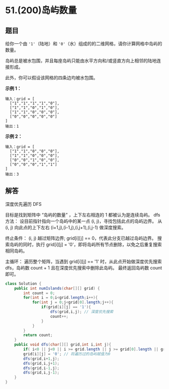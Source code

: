 # 51.(200)岛屿数量

## 题目

给你一个由 `'1'`（陆地）和 `'0'`（水）组成的的二维网格，请你计算网格中岛屿的数量。

岛屿总是被水包围，并且每座岛屿只能由水平方向和/或竖直方向上相邻的陆地连接形成。

此外，你可以假设该网格的四条边均被水包围。

 

**示例 1：**

```
输入：grid = [
  ["1","1","1","1","0"],
  ["1","1","0","1","0"],
  ["1","1","0","0","0"],
  ["0","0","0","0","0"]
]
输出：1
```

**示例 2：**

```
输入：grid = [
  ["1","1","0","0","0"],
  ["1","1","0","0","0"],
  ["0","0","1","0","0"],
  ["0","0","0","1","1"]
]
输出：3
```

## 解答

深度优先遍历 DFS

目标是找到矩阵中 “岛屿的数量” ，上下左右相连的 1 都被认为是连续岛屿。
dfs方法： 设目前指针指向一个岛屿中的某一点 (i, j)，寻找包括此点的岛屿边界。
从 (i, j) 向此点的上下左右 (i+1,j),(i-1,j),(i,j+1),(i,j-1) 做深度搜索。

终止条件：
(i, j) 越过矩阵边界;
grid[i][j] == 0，代表此分支已越过岛屿边界。
搜索岛屿的同时，执行 grid[i][j] = '0'，即将岛屿所有节点删除，以免之后重复搜索相同岛屿。

主循环：
遍历整个矩阵，当遇到 grid[i][j] == '1' 时，从此点开始做深度优先搜索 dfs，岛屿数 count + 1 且在深度优先搜索中删除此岛屿。
最终返回岛屿数 count 即可。

```java
class Solution {
    public int numIslands(char[][] grid) {
        int count = 0;
        for(int i = 0;i<grid.length;i++){
            for(int j = 0;j<grid[0].length;j++){
                if(grid[i][j] == '1'){
                    dfs(grid,i,j); // 深度优先搜索
                    count++;
                }
            }
        }
        return count;
    }
    public void dfs(char[][] grid,int i,int j){
        if( i<0 || j<0 || i >= grid.length || j >= grid[0].length || grid[i][j] == '0') return; // 这是递归的终止条件
        grid[i][j] = '0'; // 将遍历过的岛屿赋值为0
        dfs(grid,i+1,j);
        dfs(grid,i,j+1);
        dfs(grid,i-1,j);
        dfs(grid,i,j-1);
    }
}
```

